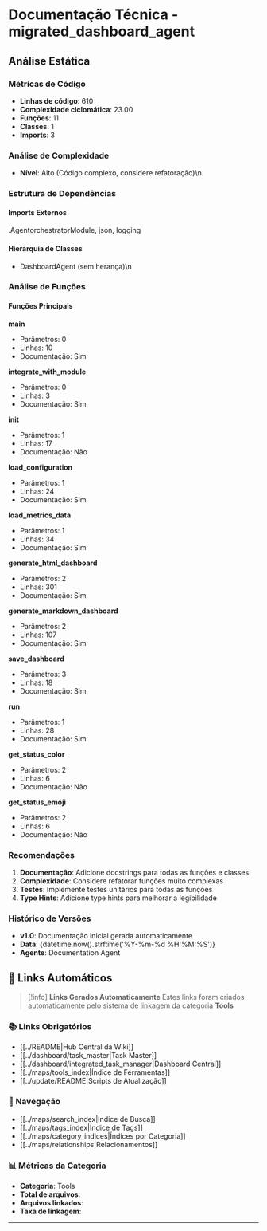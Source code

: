 # Documentação Técnica - migrated_dashboard_agent

## Análise Estática

### Métricas de Código
- **Linhas de código**: 610
- **Complexidade ciclomática**: 23.00
- **Funções**: 11
- **Classes**: 1
- **Imports**: 3

### Análise de Complexidade
- **Nível**: Alto (Código complexo, considere refatoração)\n
### Estrutura de Dependências

#### Imports Externos
.AgentorchestratorModule, json, logging

#### Hierarquia de Classes
- DashboardAgent (sem herança)\n
### Análise de Funções

#### Funções Principais
**main**
- Parâmetros: 0
- Linhas: 10
- Documentação: Sim

**integrate_with_module**
- Parâmetros: 0
- Linhas: 3
- Documentação: Sim

**__init__**
- Parâmetros: 1
- Linhas: 17
- Documentação: Não

**load_configuration**
- Parâmetros: 1
- Linhas: 24
- Documentação: Sim

**load_metrics_data**
- Parâmetros: 1
- Linhas: 34
- Documentação: Sim

**generate_html_dashboard**
- Parâmetros: 2
- Linhas: 301
- Documentação: Sim

**generate_markdown_dashboard**
- Parâmetros: 2
- Linhas: 107
- Documentação: Sim

**save_dashboard**
- Parâmetros: 3
- Linhas: 18
- Documentação: Sim

**run**
- Parâmetros: 1
- Linhas: 28
- Documentação: Sim

**get_status_color**
- Parâmetros: 2
- Linhas: 6
- Documentação: Não

**get_status_emoji**
- Parâmetros: 2
- Linhas: 6
- Documentação: Não

### Recomendações

1. **Documentação**: Adicione docstrings para todas as funções e classes
2. **Complexidade**: Considere refatorar funções muito complexas
3. **Testes**: Implemente testes unitários para todas as funções
4. **Type Hints**: Adicione type hints para melhorar a legibilidade

### Histórico de Versões

- **v1.0**: Documentação inicial gerada automaticamente
- **Data**: {datetime.now().strftime('%Y-%m-%d %H:%M:%S')}
- **Agente**: Documentation Agent


## 🔗 **Links Automáticos**

> [!info] **Links Gerados Automaticamente**
> Estes links foram criados automaticamente pelo sistema de linkagem da categoria **Tools**

### **📚 Links Obrigatórios**
- [[../README|Hub Central da Wiki]]
- [[../dashboard/task_master|Task Master]]
- [[../dashboard/integrated_task_manager|Dashboard Central]]
- [[../maps/tools_index|Índice de Ferramentas]]
- [[../update/README|Scripts de Atualização]]

### **🧭 Navegação**
- [[../maps/search_index|Índice de Busca]]
- [[../maps/tags_index|Índice de Tags]]
- [[../maps/category_indices|Índices por Categoria]]
- [[../maps/relationships|Relacionamentos]]

### **📊 Métricas da Categoria**
- **Categoria**: Tools
- **Total de arquivos**: <!-- Contador automático -->
- **Arquivos linkados**: <!-- Contador automático -->
- **Taxa de linkagem**: <!-- Percentual automático -->

---

